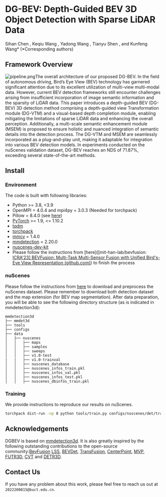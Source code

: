 # DG-BEV: Depth-Guided BEV 3D Object Detection with Sparse LiDAR Data

Sihan Chen , Keqiu Wang , Yadong Wang , Tianyu Shen , and Kunfeng Wang* (*Corresponding authors)




## Framework Overview



![pipeline.png](pipeline.png)The overall architecture of our proposed DG-BEV.
 In the field of autonomous driving, Bird’s Eye View (BEV) technology has garnered significant attention due
to its excellent utilization of multi-view multi-modal data. However, current BEV detection frameworks still encounter
challenges arising from insufficient incorporation of image semantic information and the sparsity of LiDAR data. This paper introduces a depth-guided BEV (DG-BEV) 3D detection method comprising a depth-guided view Transformation module (DG-VTM) and a visual-based depth completion module, enabling mitigating the limitations of sparse LiDAR data and enhancing the overall perception. Additionally, a multi-scale semantic enhancement module (MSEM) is proposed to ensure holistic and nuanced integration of semantic details into the detection process. The DG-VTM and MSEM are seamlessly incorporated as a plug-and-play unit, making it adaptable for integration into various BEV detection models. In experiments conducted on the nuScenes validation dataset, DG-BEV reaches an NDS of 71.87%, exceeding several state-of-the-art methods.

## Install

### Environment

The code is built with following libraries:

- Python >= 3.8, \<3.9
- OpenMPI = 4.0.4 and mpi4py = 3.0.3 (Needed for torchpack)
- Pillow = 8.4.0 (see [here](https://github.com/mit-han-lab/bevfusion/issues/63))
- [PyTorch](https://github.com/pytorch/pytorch) >= 1.9, \<= 1.10.2
- [tqdm](https://github.com/tqdm/tqdm)
- [torchpack](https://github.com/mit-han-lab/torchpack)
- [mmcv](https://github.com/open-mmlab/mmcv) = 1.4.0
- [mmdetection](http://github.com/open-mmlab/mmdetection) = 2.20.0
- [nuscenes-dev-kit](https://github.com/nutonomy/nuscenes-devkit)
- Please follow the instructions from [here]([mit-han-lab/bevfusion: [ICRA'23\] BEVFusion: Multi-Task Multi-Sensor Fusion with Unified Bird's-Eye View Representation (github.com)](https://github.com/mit-han-lab/bevfusion/tree/main)) to finish the process

### nuScenes

Please follow the instructions from [here](https://github.com/open-mmlab/mmdetection3d/blob/master/docs/en/datasets/nuscenes_det.md) to download and preprocess the nuScenes dataset. Please remember to download both detection dataset and the map extension (for BEV map segmentation). After data preparation, you will be able to see the following directory structure (as is indicated in mmdetection3d):

```
mmdetection3d
├── mmdet3d
├── tools
├── configs
├── data
│   ├── nuscenes
│   │   ├── maps
│   │   ├── samples
│   │   ├── sweeps
│   │   ├── v1.0-test
|   |   ├── v1.0-trainval
│   │   ├── nuscenes_database
│   │   ├── nuscenes_infos_train.pkl
│   │   ├── nuscenes_infos_val.pkl
│   │   ├── nuscenes_infos_test.pkl
│   │   ├── nuscenes_dbinfos_train.pkl

```



### Training

We provide instructions to reproduce our results on nuScenes.

```bash
torchpack dist-run -np 8 python tools/train.py configs/nuscenes/det/transfusion/secfpn/camera+lidar/swint_v0p075/convfuser.yaml --model.encoders.camera.backbone.init_cfg.checkpoint pretrained/swint-nuimages-pretrained.pth --load_from pretrained/lidar-only-det.pth 
```

## Acknowledgements

DGBEV is based on [mmdetection3d](https://github.com/open-mmlab/mmdetection3d). It is also greatly inspired by the following outstanding contributions to the open-source community:[BevFusion](https://github.com/mit-han-lab/bevfusion/blob/main/) [LSS](https://github.com/nv-tlabs/lift-splat-shoot), [BEVDet](https://github.com/HuangJunjie2017/BEVDet), [TransFusion](https://github.com/XuyangBai/TransFusion), [CenterPoint](https://github.com/tianweiy/CenterPoint), [MVP](https://github.com/tianweiy/MVP), [FUTR3D](https://arxiv.org/abs/2203.10642), [CVT](https://github.com/bradyz/cross_view_transformers) and [DETR3D](https://github.com/WangYueFt/detr3d). 

## Contact Us

If you have any problem about this work, please feel free to reach us out at `2022200815@buct.edu.cn`.
